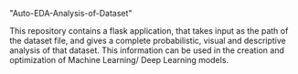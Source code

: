 "Auto-EDA-Analysis-of-Dataset" 

This repository contains a flask application, that takes input as the path of the dataset file, and gives a complete probabilistic, visual and descriptive analysis of that dataset. This information can be used in the creation and optimization of Machine Learning/ Deep Learning models.

